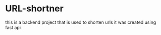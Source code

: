 # URL-shortner
this is a backend project that is used to shorten urls
it was created using fast api
